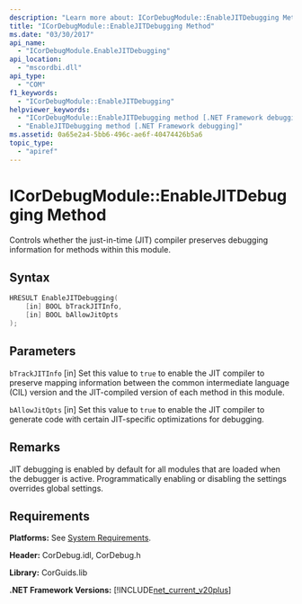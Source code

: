 ```yaml
---
description: "Learn more about: ICorDebugModule::EnableJITDebugging Method"
title: "ICorDebugModule::EnableJITDebugging Method"
ms.date: "03/30/2017"
api_name:
  - "ICorDebugModule.EnableJITDebugging"
api_location:
  - "mscordbi.dll"
api_type:
  - "COM"
f1_keywords:
  - "ICorDebugModule::EnableJITDebugging"
helpviewer_keywords:
  - "ICorDebugModule::EnableJITDebugging method [.NET Framework debugging]"
  - "EnableJITDebugging method [.NET Framework debugging]"
ms.assetid: 0a65e2a4-5bb6-496c-ae6f-40474426b5a6
topic_type:
  - "apiref"
---
```

# ICorDebugModule::EnableJITDebugging Method

Controls whether the just-in-time (JIT) compiler preserves debugging information for methods within this module.

## Syntax

```cpp
HRESULT EnableJITDebugging(
    [in] BOOL bTrackJITInfo,
    [in] BOOL bAllowJitOpts
);
```

## Parameters

 `bTrackJITInfo`
 [in] Set this value to `true` to enable the JIT compiler to preserve mapping information between the common intermediate language (CIL) version and the JIT-compiled version of each method in this module.

 `bAllowJitOpts`
 [in] Set this value to `true` to enable the JIT compiler to generate code with certain JIT-specific optimizations for debugging.

## Remarks

 JIT debugging is enabled by default for all modules that are loaded when the debugger is active. Programmatically enabling or disabling the settings overrides global settings.

## Requirements

 **Platforms:** See [System Requirements](../../get-started/system-requirements.md).

 **Header:** CorDebug.idl, CorDebug.h

 **Library:** CorGuids.lib

 **.NET Framework Versions:** [!INCLUDE[net_current_v20plus](../../../../includes/net-current-v20plus-md.md)]
